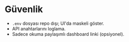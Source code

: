 # Güvenlik

- `.env` dosyası repo dışı; UI'da maskeli göster.
- API anahtarlarını loglama.
- Sadece okuma paylaşımlı dashboard linki (opsiyonel).

